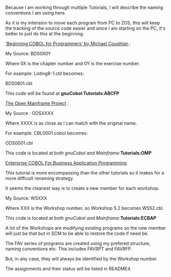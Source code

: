 Because I am working through multiple Tutorials, I will describe the naming conventions I am using here.

As it is my intension to move each program from PC to ZOS, this will keep the tracking of the source code easier and since I am starting on the PC, it's better to just do this at the beginning.

['Beginning COBOL for Programmers' by Michael Coughlan](http://www.apress.com/9781430262534) :

My Source: BDS0X0Y

Where 0X is the chapter number and 0Y is the exercise number.

For example: Listing8-1.cbl becomes:

BDS0801.cbl

This code will be found at **gnuCobol:Tutorials:ABCFP**

[The Open Mainframe Project](https://www.openmainframeproject.org/projects/coboltrainingcourse) :

My Source : ODSXXXX

Where XXXX is as close as I can match with the original name.

For example: CBL0001.cobol becomes:

ODS0001.cbl

This code is located at both *gnuCobol and Mainframe*:**Tutorials:OMP**

[Enterprise COBOL For Business Application Programming](https://community.ibm.com/community/user/ibmz-and-linuxone/viewdocument/enterprise-cobol-for-business-appli?CommunityKey=b0dae4a8-74eb-44ac-86c7-90f3cd32909a&tab=librarydocuments)

This tutorial is more encompassing than the other tutorials so it makes for a more difficult renaming strategy.

It seems the cleanest way is to create a new member for each workshop.

My Source: WSXXX

Where XXX is the Workshop number, so Workshop 5.2 becomes WS52.cbl.

This code is located at both *gnuCobol and Mainframe*:**Tutorials:ECBAP**

A lot of the Workshops are modifying existing programs so the new member will just be that but in SCM to be able to restore the code if need be.

The FAV series of programs are created using my prefered structure, naming conventions etc. This includes FAVRPT and FAVRFP.

But, in any case, they will always be identified by the Workshop number.

The assignments and their status will be listed in README4.

